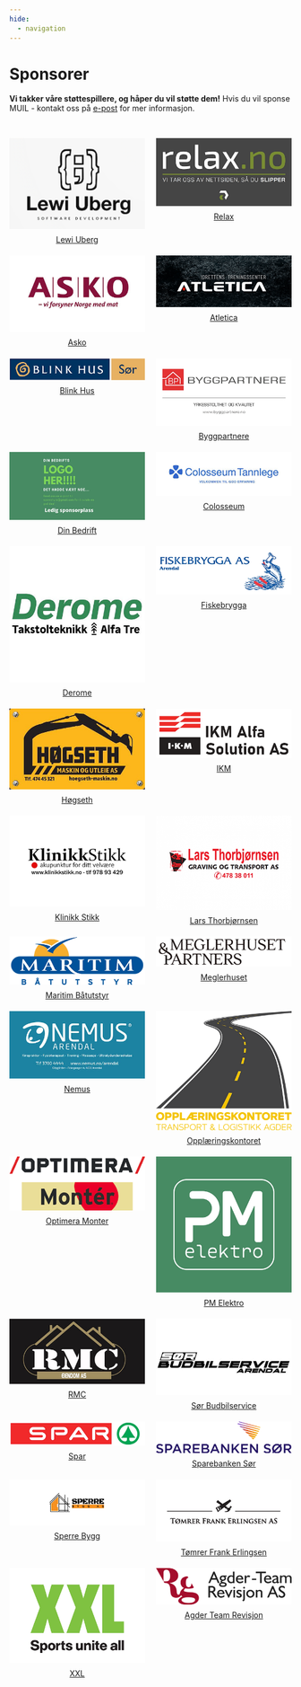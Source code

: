 ```yaml
---
hide:
  - navigation
---
```


# Sponsorer

**Vi takker våre støttespillere, og håper du vil støtte dem!**
Hvis du vil sponse MUIL - kontakt oss på [e-post](mailto:sponsmyra@gmail.com) for mer informasjon.

&nbsp;&nbsp;&nbsp;&nbsp;&nbsp;&nbsp;

<style>
  #sponsor-images {
    display: grid;
    grid-template-columns: repeat(auto-fit, minmax(200px, 1fr));
    gap: 20px;
    justify-items: center;
  }
  #sponsor-images img {
    max-width: 300px;
    width: 100%;
    display: block;
  }
  #sponsor-images p {
    text-align: center;
    margin: 10px 0 0;
  }
</style>

<div id="sponsor-images">
  <a href="https://uberg.me" target="_blank">
    <div>
      <img src="../assets/img/sponsorer/lewi-uberg.png" alt="Lewi Uberg">
      <p>Lewi Uberg</p>
    </div>
  </a>
  <a href="https://uberg.me" target="_blank">
    <div>
      <img src="../assets/img/sponsorer/relax.png" alt="Relax">
      <p>Relax</p>
    </div>
  </a>
  <a href="https://uberg.me" target="_blank">
    <div>
      <img src="../assets/img/sponsorer/asko.jpg" alt="Asko">
      <p>Asko</p>
    </div>
  </a>
  <a href="https://uberg.me" target="_blank">
    <div>
      <img src="../assets/img/sponsorer/atletica.png" alt="Atletica">
      <p>Atletica</p>
    </div>
  </a>
  <a href="https://uberg.me" target="_blank">
    <div>
      <img src="../assets/img/sponsorer/blink-hus.png" alt="Blink Hus">
      <p>Blink Hus</p>
    </div>
  </a>
  <a href="https://uberg.me" target="_blank">
    <div>
      <img src="../assets/img/sponsorer/byggpartnere.png" alt="Byggpartnere">
      <p>Byggpartnere</p>
    </div>
  </a>
  <a href="https://uberg.me" target="_blank">
    <div>
      <img src="../assets/img/sponsorer/din-bedrift.png" alt="Din Bedrift">
      <p>Din Bedrift</p>
    </div>
  </a>
  <a href="https://uberg.me" target="_blank">
    <div>
      <img src="../assets/img/sponsorer/colosseum.jpg" alt="Colosseum">
      <p>Colosseum</p>
    </div>
  </a>
  <a href="https://uberg.me" target="_blank">
    <div>
      <img src="../assets/img/sponsorer/derome.jpg" alt="Derome">
      <p>Derome</p>
    </div>
  </a>
  <a href="https://uberg.me" target="_blank">
    <div>
      <img src="../assets/img/sponsorer/fiskebrygga.png" alt="Fiskebrygga">
      <p>Fiskebrygga</p>
    </div>
  </a>
  <a href="https://uberg.me" target="_blank">
    <div>
      <img src="../assets/img/sponsorer/hogseth.jpg" alt="Høgseth">
      <p>Høgseth</p>
    </div>
  </a>
  <a href="https://uberg.me" target="_blank">
    <div>
      <img src="../assets/img/sponsorer/ikm.png" alt="IKM">
      <p>IKM</p>
    </div>
  </a>
  <a href="https://uberg.me" target="_blank">
    <div>
      <img src="../assets/img/sponsorer/klinikkstikk.png" alt="Klinikk Stikk">
      <p>Klinikk Stikk</p>
    </div>
  </a>
  <a href="https://uberg.me" target="_blank">
    <div>
      <img src="../assets/img/sponsorer/lars-thorbjornsen.png" alt="Lars Thorbjørnsen">
      <p>Lars Thorbjørnsen</p>
    </div>
  </a>
  <a href="https://uberg.me" target="_blank">
    <div>
      <img src="../assets/img/sponsorer/maritim-baatutstyr.png" alt="Maritim Båtutstyr">
      <p>Maritim Båtutstyr</p>
    </div>
  </a>
  <a href="https://uberg.me" target="_blank">
    <div>
      <img src="../assets/img/sponsorer/meglerhuset.png" alt="Meglerhuset">
      <p>Meglerhuset</p>
    </div>
  </a>
  <a href="https://uberg.me" target="_blank">
    <div>
      <img src="../assets/img/sponsorer/nemus.jpeg" alt="Nemus">
      <p>Nemus</p>
    </div>
  </a>
  <a href="https://uberg.me" target="_blank">
    <div>
      <img src="../assets/img/sponsorer/opplaeringskontoret.png" alt="Opplæringskontoret">
      <p>Opplæringskontoret</p>
    </div>
  </a>
  <a href="https://uberg.me" target="_blank">
    <div>
      <img src="../assets/img/sponsorer/optimera-monter.png" alt="Optimera Monter">
      <p>Optimera Monter</p>
    </div>
  </a>
  <a href="https://uberg.me" target="_blank">
    <div>
      <img src="../assets/img/sponsorer/pm-elektro.png" alt="PM Elektro">
      <p>PM Elektro</p>
    </div>
  </a>
  <a href="https://uberg.me" target="_blank">
    <div>
      <img src="../assets/img/sponsorer/rmc.jpg" alt="RMC">
      <p>RMC</p>
    </div>
  </a>
  <a href="https://uberg.me" target="_blank">
    <div>
      <img src="../assets/img/sponsorer/sor-budbilservice.jpg" alt="Sør Budbilservice">
      <p>Sør Budbilservice</p>
    </div>
  </a>
  <a href="https://uberg.me" target="_blank">
    <div>
      <img src="../assets/img/sponsorer/spar.png" alt="Spar">
      <p>Spar</p>
    </div>
  </a>
  <a href="https://uberg.me" target="_blank">
    <div>
      <img src="../assets/img/sponsorer/sparebankensor.png" alt="Sparebanken Sør">
      <p>Sparebanken Sør</p>
    </div>
  </a>
  <a href="https://uberg.me" target="_blank">
    <div>
      <img src="../assets/img/sponsorer/sperre-bygg.png" alt="Sperre Bygg">
      <p>Sperre Bygg</p>
    </div>
  </a>
  <a href="https://uberg.me" target="_blank">
    <div>
      <img src="../assets/img/sponsorer/tomrer-frank-erlingsen.png" alt="Tømrer Frank Erlingsen">
      <p>Tømrer Frank Erlingsen</p>
    </div>
  </a>
  <a href="https://uberg.me" target="_blank">
    <div>
      <img src="../assets/img/sponsorer/xxl.png" alt="XXL">
      <p>XXL</p>
    </div>
  </a>
  <a href="https://uberg.me" target="_blank">
    <div>
      <img src="../assets/img/sponsorer/agder-team-revisjon.png" alt="Agder Team Revisjon">
      <p>Agder Team Revisjon</p>
    </div>
  </a>
</div>
